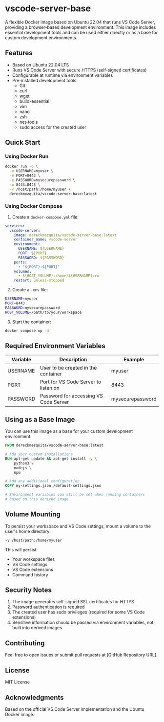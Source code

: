 # vscode-server-base

A flexible Docker image based on Ubuntu 22.04 that runs VS Code Server, providing a browser-based development environment. This image includes essential development tools and can be used either directly or as a base for custom development environments.

## Features

- Based on Ubuntu 22.04 LTS
- Runs VS Code Server with secure HTTPS (self-signed certificates)
- Configurable at runtime via environment variables
- Pre-installed development tools:
  - Git
  - curl
  - wget
  - build-essential
  - vim
  - nano
  - zsh
  - net-tools
  - sudo access for the created user

## Quick Start

### Using Docker Run

```bash
docker run -d \
  -e USERNAME=myuser \
  -e PORT=8443 \
  -e PASSWORD=mysecurepassword \
  -p 8443:8443 \
  -v /host/path:/home/myuser \
  dereckmezquita/vscode-server-base:latest
```

### Using Docker Compose

1. Create a `docker-compose.yml` file:

```yaml
services:
  vscode-server:
    image: dereckmezquita/vscode-server-base:latest
    container_name: vscode-server
    environment:
      USERNAME: ${USERNAME}
      PORT: ${PORT}
      PASSWORD: ${PASSWORD}
    ports:
      - "${PORT}:${PORT}"
    volumes:
      - ${HOST_VOLUME}:/home/${USERNAME}:rw
    restart: unless-stopped
```

2. Create a `.env` file:

```bash
USERNAME=myuser
PORT=8443
PASSWORD=mysecurepassword
HOST_VOLUME=/path/to/your/workspace
```

3. Start the container:

```bash
docker compose up -d
```

## Required Environment Variables

| Variable  | Description                                    | Example         |
|-----------|------------------------------------------------|-----------------|
| USERNAME  | User to be created in the container            | myuser          |
| PORT      | Port for VS Code Server to listen on           | 8443            |
| PASSWORD  | Password for accessing VS Code Server          | mysecurepassword|

## Using as a Base Image

You can use this image as a base for your custom development environment:

```dockerfile
FROM dereckmezquita/vscode-server-base:latest

# Add your custom installations
RUN apt-get update && apt-get install -y \
    python3 \
    nodejs \
    npm

# Add any additional configuration
COPY my-settings.json /default-settings.json

# Environment variables can still be set when running containers
# based on this derived image
```

## Volume Mounting

To persist your workspace and VS Code settings, mount a volume to the user's home directory:

```bash
-v /host/path:/home/myuser
```

This will persist:
- Your workspace files
- VS Code settings
- VS Code extensions
- Command history

## Security Notes

1. The image generates self-signed SSL certificates for HTTPS
2. Password authentication is required
3. The created user has sudo privileges (required for some VS Code extensions)
4. Sensitive information should be passed via environment variables, not built into derived images

## Contributing

Feel free to open issues or submit pull requests at [GitHub Repository URL].

## License

MIT License

## Acknowledgments

Based on the official VS Code Server implementation and the Ubuntu Docker image.